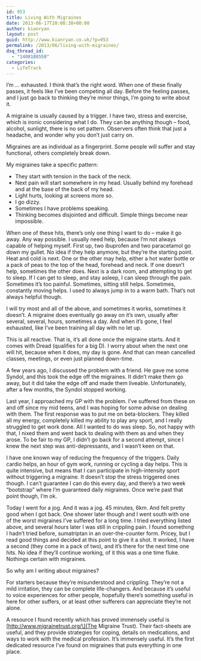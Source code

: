 ```yaml
---
id: 953
title: Living With Migraines
date: 2013-06-17T20:08:38+00:00
author: kianryan
layout: post
guid: http://www.kianryan.co.uk/?p=953
permalink: /2013/06/living-with-migraines/
dsq_thread_id:
  - "1408188550"
categories:
  - LifeTrack
---
```

I&#8217;m &#8230; exhausted. I think that&#8217;s the right word. When one of these finally passes, it feels like I&#8217;ve been competing all day. Before the feeling passes, and I just go back to thinking they&#8217;re minor things, I&#8217;m going to write about it.

A migraine is usually caused by a trigger. I have two, stress and exercise, which is ironic considering what I do. They can be anything though &#8211; food, alcohol, sunlight, there is no set pattern. Observers often think that just a headache, and wonder why you don&#8217;t just carry on.

Migraines are as individual as a fingerprint. Some people will suffer and stay functional, others completely break down.

My migraines take a specific pattern:

  * They start with tension in the back of the neck.
  * Next pain will start somewhere in my head. Usually behind my forehead and at the base of the back of my head.
  * Light hurts, looking at screens more so.
  * I go dizzy.
  * Sometimes I have problems speaking.
  * Thinking becomes disjointed and difficult. Simple things become near impossible.

When one of these hits, there&#8217;s only one thing I want to do &#8211; make it go away. Any way possible. I usually need help, because I&#8217;m not always capable of helping myself. First up, two ibuprofen and two paracetamol go down my gullet. No idea if they help anymore, but they&#8217;re the starting point. Heat and cold is next. One or the other may help, either a hot water bottle or a pack of peas to the top of the head, forehead and neck. If one doesn&#8217;t help, sometimes the other does. Next is a dark room, and attempting to get to sleep. If I can get to sleep, and stay asleep, I can sleep through the pain. Sometimes it&#8217;s too painful. Sometimes, sitting still helps. Sometimes, constantly moving helps. I used to always jump in to a warm bath. That&#8217;s not always helpful though.

I will try most and all of the above, and sometimes it works, sometimes it doesn&#8217;t. A migraine does eventually go away on it&#8217;s own, usually after several, several, hours, sometimes a day. And when it&#8217;s gone, I feel exhausted, like I&#8217;ve been training all day with no let up.

This is all reactive. That is, it&#8217;s all done once the migraine starts. And it comes with Dread (qualifies for a big D). I worry about when the next one will hit, because when it does, my day is gone. And that can mean cancelled classes, meetings, or even just planned down-time.

A few years ago, I discussed the problem with a friend. He gave me some Syndol, and this took the edge off the migraines. It didn&#8217;t make them go away, but it did take the edge off and made them liveable. Unfortunately, after a few months, the Syndol stopped working.

Last year, I approached my GP with the problem. I&#8217;ve suffered from these on and off since my mid teens, and I was hoping for some advise on dealing with them. The first response was to put me on beta-blockers. They killed all my energy, completely killed my ability to play any sport, and I really struggled to get work done. All I wanted to do was sleep. So, not happy with that, I nixed them and went back to dealing with them as and when they arose. To be fair to my GP, I didn&#8217;t go back for a second attempt, since I knew the next step was anti-depressants, and I wasn&#8217;t keen on that.

I have one known way of reducing the frequency of the triggers. Daily cardio helps, an hour of gym work, running or cycling a day helps. This is quite intensive, but means that I can participate in high-intensity sport without triggering a migraine. It doesn&#8217;t stop the stress triggered ones though. I can&#8217;t guarantee I can do this every day, and there&#8217;s a two week &#8220;bootstrap&#8221; where I&#8217;m guaranteed daily migraines. Once we&#8217;re past that point though, I&#8217;m ok.

Today I went for a jog. And it was a jog. 45 minutes, 6km. And felt pretty good when I got back. One shower later though and I went south with one of the worst migraines I&#8217;ve suffered for a long time. I tried everything listed above, and several hours later I was still in crippling pain. I found something I hadn&#8217;t tried before, sumatriptan in an over-the-counter form. Pricey, but I read good things and decided at this point to give it a shot. It worked, I have a second (they come in a pack of two), and it&#8217;s there for the next time one hits. No idea if they&#8217;ll continue working, of it this was a one time fluke. Nothings certain with migraines.

So why am I writing about migraines?

For starters because they&#8217;re misunderstood and crippling. They&#8217;re not a mild irritation, they can be complete life-changers. And because it&#8217;s useful to voice experiences for other people, hopefully there&#8217;s something useful in here for other suffers, or at least other sufferers can appreciate they&#8217;re not alone.

A resource I found recently which has proved immensely useful is \[http://www.migrainetrust.org/\](The Migraine Trust). Their fact-sheets are useful, and they provide strategies for coping, details on medications, and ways to work with the medical profession. It&#8217;s immensely useful. It&#8217;s the first dedicated resource I&#8217;ve found on migraines that puts everything in one place.